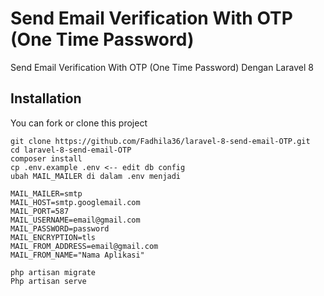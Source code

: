 # Send Email Verification With OTP (One Time Password)
Send Email Verification With OTP (One Time Password) Dengan Laravel 8
    
## Installation 

You can fork or clone this project

``` 
git clone https://github.com/Fadhila36/laravel-8-send-email-OTP.git
cd laravel-8-send-email-OTP
composer install
cp .env.example .env <-- edit db config
ubah MAIL_MAILER di dalam .env menjadi

MAIL_MAILER=smtp
MAIL_HOST=smtp.googlemail.com
MAIL_PORT=587
MAIL_USERNAME=email@gmail.com
MAIL_PASSWORD=password
MAIL_ENCRYPTION=tls
MAIL_FROM_ADDRESS=email@gmail.com
MAIL_FROM_NAME="Nama Aplikasi"

php artisan migrate
Php artisan serve

```

